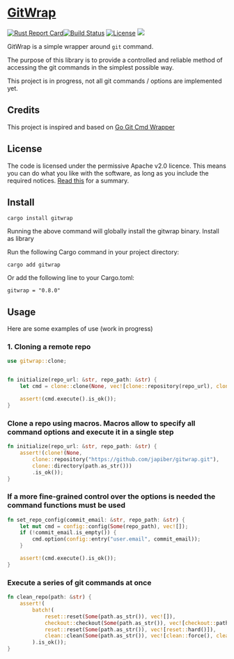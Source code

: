 
# [GitWrap](https://crates.io/crates/gitwrap)

[![Rust Report Card](https://rust-reportcard.xuri.me/badge/github.com/japiber/gitwrap?style=flat)](https://rust-reportcard.xuri.me/badge/github.com/japiber/gitwrap?style=flat)[![Build Status](https://github.com/japiber/gitwrap/actions/workflows/rust.yml/badge.svg)](https://github.com/japiber/gitwrap/actions/workflows/rust.yml) [![License](https://img.shields.io/badge/License-Apache%202.0-blue.svg)](https://github.com/xuri/rust-reportcard/blob/master/LICENSE)
[![](https://img.shields.io/crates/v/gitwrap.svg)](https://crates.io/crates/gitwrap)  


GitWrap is a simple wrapper around `git` command.

The purpose of this library is to provide a controlled and reliable method of accessing the git commands in the simplest possible way.

This project is in progress, not all git commands / options are implemented yet.

## Credits

This project is inspired and based on [Go Git Cmd Wrapper](https://github.com/ldez/go-git-cmd-wrapper)

## License

The code is licensed under the permissive Apache v2.0 licence. This means you can do what you like with the software, as long as you include the required notices. [Read this](https://tldrlegal.com/license/apache-license-2.0-(apache-2.0)) for a summary.

## Install

```
cargo install gitwrap
```

Running the above command will globally install the gitwrap binary.
Install as library

Run the following Cargo command in your project directory:
```
cargo add gitwrap
```

Or add the following line to your Cargo.toml:
```
gitwrap = "0.8.0"
```

## Usage

Here are some examples of use (work in progress)

### 1. Cloning a remote repo

```rust
use gitwrap::clone;


fn initialize(repo_url: &str, repo_path: &str) {
    let cmd = clone::clone(None, vec![clone::repository(repo_url), clone::directory(repo_path)]);

    assert!(cmd.execute().is_ok());
}
```

### Clone a repo using macros. Macros allow to specify all command options and execute it in a single step

```rust
fn initialize(repo_url: &str, repo_path: &str) {
    assert!(clone!(None,
        clone::repository("https://github.com/japiber/gitwrap.git"),
        clone::directory(path.as_str()))
        .is_ok());
}
```

### If a more fine-grained control over the options is needed the command functions must be used

```rust
fn set_repo_config(commit_email: &str, repo_path: &str) {
    let mut cmd = config::config(Some(repo_path), vec![]);
    if (!commit_email.is_empty()) {
        cmd.option(config::entry("user.email", commit_email));
    }

    assert!(cmd.execute().is_ok());
}
```

### Execute a series of git commands at once

```rust
fn clean_repo(path: &str) {
    assert!(
        batch!(
            reset::reset(Some(path.as_str()), vec![]),
            checkout::checkout(Some(path.as_str()), vec![checkout::pathspec(".")]),
            reset::reset(Some(path.as_str()), vec![reset::hard()]),
            clean::clean(Some(path.as_str()), vec![clean::force(), clean::recurse_directories(), clean::no_gitignore()])
        ).is_ok());
}
```
